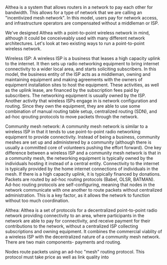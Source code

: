 Althea is a system that allows routers in a network to pay each other for bandwidth. This allows for a type of network that we are calling an "incentivized mesh network". In this model, users pay for network access, and infrastructure operators are compensated without a middleman or ISP.

We've designed Althea with a point-to-point wireless network in mind, although it could be conceiveably used with many different network architectures. Let's look at two existing ways to run a point-to-point wireless network.

Wireless ISP:
A wireless ISP is a business that leases a high capacity uplink to the internet. It then sets up radio networking equipment to bring internet connectivity to a wider local area, and starts soliciting subscribers. In this model, the business entity of the ISP acts as a middleman, owning and maintaining equipment and making agreements with the owners of equipment installation sites to host the equipment. These activities, as well as the uplink lease, are financed by the subscription fees paid by subscribers. The networking equipment is usually owned by the ISP. Another activity that wireless ISPs engage in is network configuration and routing. Since they own the equipment, they are able to use some combination of manual routing table setup, centralized routing (SDN), and ad-hoc qrouting protocols to move packets through the network.  

Community mesh network:
A community mesh network is similar to a wireless ISP in that it tends to use point-to-point radio networking equipment to provide connectivity. Instead of being a business, community meshes are set up and administered by a community (although there is usually a committed core of volunteers pushing the effort forward). One key difference between a wireless ISP and a community mesh network is that in a community mesh, the networking equipment is typically owned by the individuals hosting it instead of a central entity. Connectivity to the internet is typically provided by the home internet connections of individuals in the mesh. If there is a high capacity uplink, it is typically financed by donations. Packets are routed by ad-hoc routing protocols (Babel, OLSR, BATMAN). Ad-hoc routing protocols are self-configuring, meaning that nodes in the network communicate with one another to route packets without centralized administration. This is a key factor, as it allows the network to function without too much coordination.

Althea:
Althea is a set of protocols for a decentralized point-to-point radio network providing connectivity to an area, where participants in the network are able to pay for connectivity, and receive payment for their contributions to the network, without a centralized ISP collecting subscriptions and owning equipment. It combines the commercial viablity of a wireless ISP with the decentralized nature of a community mesh network. There are two main components- payments and routing.

Nodes route packets using an ad-hoc "mesh" routing protocol. This protocol must take price as well as link quality into  